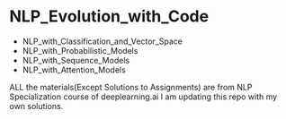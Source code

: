 # NLP_Evolution_with_Code
               
- NLP_with_Classification_and_Vector_Space 
- NLP_with_Probabilistic_Models            
- NLP_with_Sequence_Models				 
- NLP_with_Attention_Models 

ALL the materials(Except Solutions to Assignments) are from NLP Specialization course of deeplearning.ai
I am updating this repo with my own solutions.
